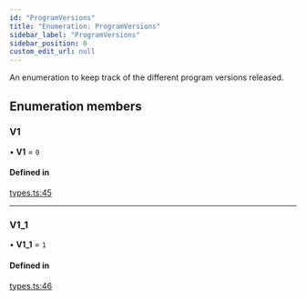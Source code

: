 ```yaml
---
id: "ProgramVersions"
title: "Enumeration: ProgramVersions"
sidebar_label: "ProgramVersions"
sidebar_position: 0
custom_edit_url: null
---
```


An enumeration to keep track of the different program versions released.

## Enumeration members

### V1

• **V1** = `0`

#### Defined in

[types.ts:45](https://github.com/mithraiclabs/psyoptions-ts/blob/369ef93/packages/psy-american/src/types.ts#L45)

___

### V1\_1

• **V1\_1** = `1`

#### Defined in

[types.ts:46](https://github.com/mithraiclabs/psyoptions-ts/blob/369ef93/packages/psy-american/src/types.ts#L46)
